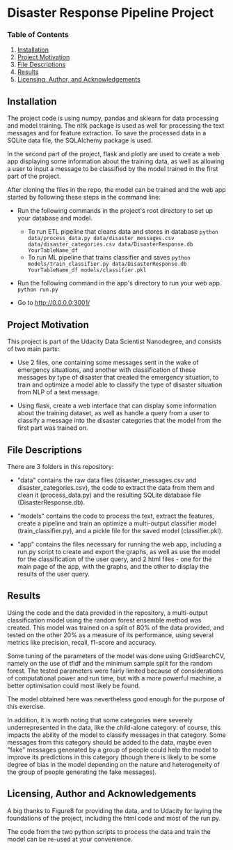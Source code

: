 # Disaster Response Pipeline Project

### Table of Contents

1. [Installation](#installation)
2. [Project Motivation](#motivation)
3. [File Descriptions](#files)
4. [Results](#results)
5. [Licensing, Author, and Acknowledgements](#licensing)

## Installation <a name="installation"></a>

The project code is using numpy, pandas and sklearn for data processing and model training. The nltk package is used as well for processing the text messages and for feature extraction. To save the processed data in a SQLite data file, the SQLAlchemy package is used.

In the second part of the project, flask and plotly are used to create a web app displaying some information about the training data, as well as allowing a user to input a message to be classified by the model trained in the first part of the project.

After cloning the files in the repo, the model can be trained and the web app started by following these steps in the command line:

- Run the following commands in the project's root directory to set up your database and model.

    - To run ETL pipeline that cleans data and stores in database
        `python data/process_data.py data/disaster_messages.csv data/disaster_categories.csv data/DisasterResponse.db YourTableName_df`
    - To run ML pipeline that trains classifier and saves
        `python models/train_classifier.py data/DisasterResponse.db YourTableName_df models/classifier.pkl`

- Run the following command in the app's directory to run your web app.
    `python run.py`

- Go to http://0.0.0.0:3001/

## Project Motivation <a name="motivation"></a>

This project is part of the Udacity Data Scientist Nanodegree, and consists of two main parts:

- Use 2 files, one containing some messages sent in the wake of emergency situations, and another with classification of these messages by type of disaster that created the emergency situation, to train and optimize a model able to classify the type of disaster situation from NLP of a text message.

- Using flask, create a web interface that can display some information about the training dataset, as well as handle a query from a user to classify a message into the disaster categories that the model from the first part was trained on.

## File Descriptions <a name="files"></a>

There are 3 folders in this repository:

- "data" contains the raw data files (disaster_messages.csv and disaster_categories.csv), the code to extract the data from them and clean it (process_data.py) and the resulting SQLite database file (DisasterResponse.db).

- "models" contains the code to process the text, extract the features, create a pipeline and train an optimize a multi-output classifier model (train_classifier.py), and a pickle file for the saved model (classifier.pkl).

- "app" contains the files necessary for running the web app, including a run.py script to create and export the graphs, as well as use the model for the classification of the user query, and 2 html files - one for the main page of the app, with the graphs, and the other to display the results of the user query.

## Results <a name="results"></a>

Using the code and the data provided in the repository, a multi-output classification model using the random forest ensemble method was created. This model was trained on a split of 80% of the data provided, and tested on the other 20% as a measure of its performance, using several metrics like precision, recall, f1-score and accuracy.

Some tuning of the parameters of the model was done using GridSearchCV, namely on the use of tfidf and the minimum sample split for the random forest. The tested parameters were fairly limited because of considerations of computational power and run time, but with a more powerful machine, a better optimisation could most likely be found.

The model obtained here was nevertheless good enough for the purpose of this exercise.

In addition, it is worth noting that some categories were severely underrepresented in the data, like the child-alone category: of course, this impacts the ability of the model to classify messages in that category. Some messages from this category should be added to the data, maybe even "fake" messages generated by a group of people could help the model to improve its predictions in this category (though there is likely to be some degree of bias in the model depending on the nature and heterogeneity of the group of people generating the fake messages).

## Licensing, Author and Acknowledgements <a name="licensing"></a>

A big thanks to Figure8 for providing the data, and to Udacity for laying the foundations of the project, including the html code and most of the run.py. 

The code from the two python scripts to process the data and train the model can be re-used at your convenience.


